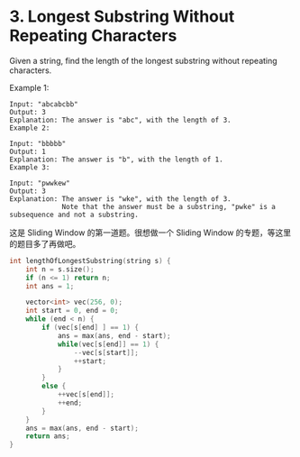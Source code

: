 # 3. Longest Substring Without Repeating Characters
Given a string, find the length of the longest substring without repeating characters.

Example 1:
```
Input: "abcabcbb"
Output: 3 
Explanation: The answer is "abc", with the length of 3. 
Example 2:
```
```
Input: "bbbbb"
Output: 1
Explanation: The answer is "b", with the length of 1.
Example 3:
```
```
Input: "pwwkew"
Output: 3
Explanation: The answer is "wke", with the length of 3. 
             Note that the answer must be a substring, "pwke" is a subsequence and not a substring.
```
这是 Sliding Window 的第一道题。很想做一个 Sliding Window 的专题，等这里的题目多了再做吧。

```c++
int lengthOfLongestSubstring(string s) {
    int n = s.size();
    if (n <= 1) return n;
    int ans = 1;

    vector<int> vec(256, 0);
    int start = 0, end = 0;
    while (end < n) {
        if (vec[s[end] ] == 1) {
            ans = max(ans, end - start);
            while(vec[s[end]] == 1) {
                --vec[s[start]];
                ++start;
            }
        } 
        else {
            ++vec[s[end]];
            ++end;
        }
    }
    ans = max(ans, end - start);
    return ans;        
}  
```
